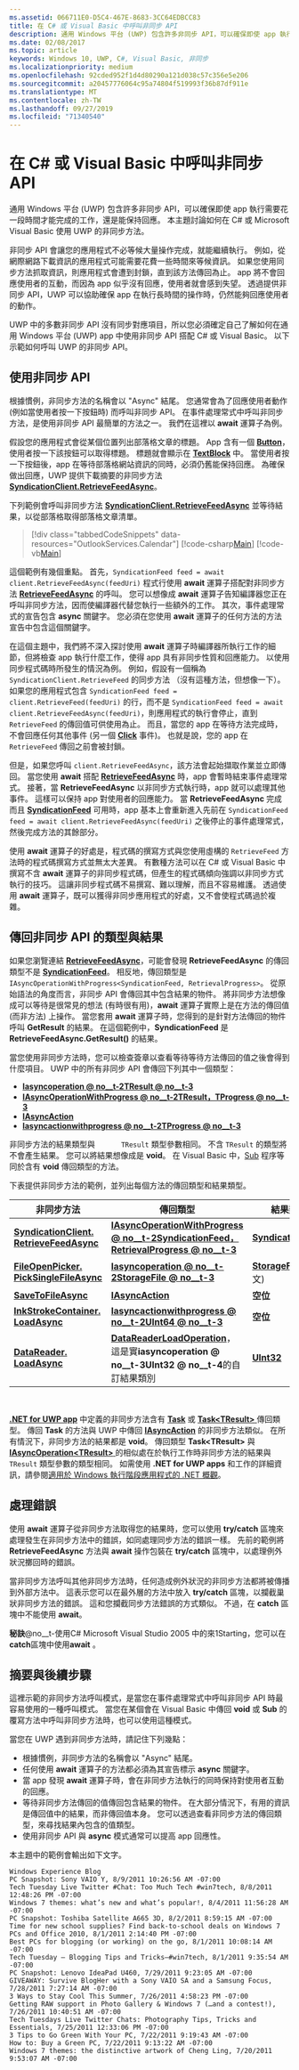 ```yaml
---
ms.assetid: 066711E0-D5C4-467E-8683-3CC64EDBCC83
title: 在 C# 或 Visual Basic 中呼叫非同步 API
description: 通用 Windows 平台 (UWP) 包含許多非同步 API，可以確保即使 app 執行需要花一段時間才能完成的工作，還是能保持回應。
ms.date: 02/08/2017
ms.topic: article
keywords: Windows 10, UWP, C#, Visual Basic, 非同步
ms.localizationpriority: medium
ms.openlocfilehash: 92cded952f1d4d80290a121d038c57c356e5e206
ms.sourcegitcommit: a20457776064c95a74804f519993f36b87df911e
ms.translationtype: MT
ms.contentlocale: zh-TW
ms.lasthandoff: 09/27/2019
ms.locfileid: "71340540"
---
```

# <a name="call-asynchronous-apis-in-c-or-visual-basic"></a>在 C# 或 Visual Basic 中呼叫非同步 API



通用 Windows 平台 (UWP) 包含許多非同步 API，可以確保即使 app 執行需要花一段時間才能完成的工作，還是能保持回應。 本主題討論如何在 C# 或 Microsoft Visual Basic 使用 UWP 的非同步方法。

非同步 API 會讓您的應用程式不必等候大量操作完成，就能繼續執行。 例如，從網際網路下載資訊的應用程式可能需要花費一些時間來等候資訊。 如果您使用同步方法抓取資訊，則應用程式會遭到封鎖，直到該方法傳回為止。 app 將不會回應使用者的互動，而因為 app 似乎沒有回應，使用者就會感到失望。 透過提供非同步 API，UWP 可以協助確保 app 在執行長時間的操作時，仍然能夠回應使用者的動作。

UWP 中的多數非同步 API 沒有同步對應項目，所以您必須確定自己了解如何在通用 Windows 平台 (UWP) app 中使用非同步 API 搭配 C# 或 Visual Basic。 以下示範如何呼叫 UWP 的非同步 API。

## <a name="using-asynchronous-apis"></a>使用非同步 API


根據慣例，非同步方法的名稱會以 "Async" 結尾。 您通常會為了回應使用者動作 (例如當使用者按一下按鈕時) 而呼叫非同步 API。 在事件處理常式中呼叫非同步方法，是使用非同步 API 最簡單的方法之一。 我們在這裡以 **await** 運算子為例。

假設您的應用程式會從某個位置列出部落格文章的標題。 App 含有一個 [**Button**](https://docs.microsoft.com/uwp/api/Windows.UI.Xaml.Controls.Button)，使用者按一下該按鈕可以取得標題。 標題就會顯示在 [**TextBlock**](https://docs.microsoft.com/uwp/api/Windows.UI.Xaml.Controls.TextBlock) 中。 當使用者按一下按鈕後，app 在等待部落格網站資訊的同時，必須仍舊能保持回應。 為確保做出回應，UWP 提供下載摘要的非同步方法 [**SyndicationClient.RetrieveFeedAsync**](https://docs.microsoft.com/uwp/api/windows.web.syndication.syndicationclient.retrievefeedasync)。

下列範例會呼叫非同步方法 [**SyndicationClient.RetrieveFeedAsync**](https://docs.microsoft.com/uwp/api/windows.web.syndication.syndicationclient.retrievefeedasync) 並等待結果，以從部落格取得部落格文章清單。

> [!div class="tabbedCodeSnippets" data-resources="OutlookServices.Calendar"]
[!code-csharp[Main](./AsyncSnippets/csharp/MainPage.xaml.cs#SnippetDownloadRSS)]
[!code-vb[Main](./AsyncSnippets/vbnet/MainPage.xaml.vb#SnippetDownloadRSS)]

這個範例有幾個重點。 首先，`SyndicationFeed feed = await client.RetrieveFeedAsync(feedUri)` 程式行使用 **await** 運算子搭配對非同步方法 [**RetrieveFeedAsync**](https://docs.microsoft.com/uwp/api/windows.web.syndication.syndicationclient.retrievefeedasync) 的呼叫。 您可以想像成 **await** 運算子告知編譯器您正在呼叫非同步方法，因而使編譯器代替您執行一些額外的工作。 其次，事件處理常式的宣告包含 **async** 關鍵字。 您必須在您使用 **await** 運算子的任何方法的方法宣告中包含這個關鍵字。

在這個主題中，我們將不深入探討使用 **await** 運算子時編譯器所執行工作的細節，但將檢查 app 執行什麼工作，使得 app 具有非同步性質和回應能力。 以使用同步程式碼時所發生的情況為例。 例如，假設有一個稱為 `SyndicationClient.RetrieveFeed` 的同步方法 （沒有這種方法，但想像一下）。如果您的應用程式包含 `SyndicationFeed feed = client.RetrieveFeed(feedUri)` 的行，而不是 `SyndicationFeed feed = await client.RetrieveFeedAsync(feedUri)`，則應用程式的執行會停止，直到 `RetrieveFeed` 的傳回值可供使用為止。 而且，當您的 app 在等待方法完成時，不會回應任何其他事件 (另一個 [**Click**](https://docs.microsoft.com/uwp/api/windows.ui.xaml.controls.primitives.buttonbase.click) 事件)。 也就是說，您的 app 在 `RetrieveFeed` 傳回之前會被封鎖。

但是，如果您呼叫 `client.RetrieveFeedAsync`，該方法會起始擷取作業並立即傳回。 當您使用 **await** 搭配 [**RetrieveFeedAsync**](https://docs.microsoft.com/uwp/api/windows.web.syndication.syndicationclient.retrievefeedasync) 時，app 會暫時結束事件處理常式。 接著，當 **RetrieveFeedAsync** 以非同步方式執行時，app 就可以處理其他事件。 這樣可以保持 app 對使用者的回應能力。 當 **RetrieveFeedAsync** 完成而且 [**SyndicationFeed**](https://docs.microsoft.com/uwp/api/Windows.Web.Syndication.SyndicationFeed) 可用時，app 基本上會重新進入先前在 `SyndicationFeed feed = await client.RetrieveFeedAsync(feedUri)` 之後停止的事件處理常式，然後完成方法的其餘部分。

使用 **await** 運算子的好處是，程式碼的撰寫方式與您使用虛構的 `RetrieveFeed` 方法時的程式碼撰寫方式並無太大差異。 有數種方法可以在 C# 或 Visual Basic 中撰寫不含 **await** 運算子的非同步程式碼，但產生的程式碼傾向強調以非同步方式執行的技巧。 這讓非同步程式碼不易撰寫、難以理解，而且不容易維護。 透過使用 **await** 運算子，既可以獲得非同步應用程式的好處，又不會使程式碼過於複雜。

## <a name="return-types-and-results-of-asynchronous-apis"></a>傳回非同步 API 的類型與結果


如果您瀏覽連結 [**RetrieveFeedAsync**](https://docs.microsoft.com/uwp/api/windows.web.syndication.syndicationclient.retrievefeedasync)，可能會發現 **RetrieveFeedAsync** 的傳回類型不是 [**SyndicationFeed**](https://docs.microsoft.com/uwp/api/Windows.Web.Syndication.SyndicationFeed)。 相反地，傳回類型是 `IAsyncOperationWithProgress<SyndicationFeed, RetrievalProgress>`。 從原始語法的角度而言，非同步 API 會傳回其中包含結果的物件。 將非同步方法想像成可以等待是很常見的想法 (有時很有用)，**await** 運算子實際上是在方法的傳回值 (而非方法) 上操作。 當您套用 **await** 運算子時，您得到的是針對方法傳回的物件呼叫 **GetResult** 的結果。 在這個範例中，**SyndicationFeed** 是 **RetrieveFeedAsync.GetResult()** 的結果。

當您使用非同步方法時，您可以檢查簽章以查看等待等待方法傳回的值之後會得到什麼項目。 UWP 中的所有非同步 API 會傳回下列其中一個類型：

-   [**Iasyncoperation<tresult> @ no__t-2TResult @ no__t-3**](https://docs.microsoft.com/uwp/api/Windows.Foundation.IAsyncOperation_TResult_)
-   [**IAsyncOperationWithProgress @ no__t-2TResult，TProgress @ no__t-3**](https://docs.microsoft.com/uwp/api/Windows.Foundation.IAsyncOperationWithProgress_TResult_TProgress_)
-   [**IAsyncAction**](https://docs.microsoft.com/uwp/api/windows.foundation.iasyncaction)
-   [**Iasyncactionwithprogress<tprogress> @ no__t-2TProgress @ no__t-3**](https://docs.microsoft.com/uwp/api/Windows.Foundation.IAsyncActionWithProgress_TProgress_)

非同步方法的結果類型與 `      TResult` 類型參數相同。 不含 `TResult` 的類型將不會產生結果。 您可以將結果想像成是 **void**。 在 Visual Basic 中，[Sub](https://docs.microsoft.com/dotnet/articles/visual-basic/programming-guide/language-features/procedures/sub-procedures) 程序等同於含有 **void** 傳回類型的方法。

下表提供非同步方法的範例，並列出每個方法的傳回類型和結果類型。

| 非同步方法                                                                           | 傳回類型                                                                                                                                        | 結果類型                                       |
|-----------------------------------------------------------------------------------------------|----------------------------------------------------------------------------------------------------------------------------------------------------|---------------------------------------------------|
| [**SyndicationClient. RetrieveFeedAsync**](https://docs.microsoft.com/uwp/api/windows.web.syndication.syndicationclient.retrievefeedasync)     | [**IAsyncOperationWithProgress @ no__t-2SyndicationFeed，RetrievalProgress @ no__t-3**](https://docs.microsoft.com/uwp/api/Windows.Foundation.IAsyncOperationWithProgress_TResult_TProgress_)                                 | [**SyndicationFeed**](https://docs.microsoft.com/uwp/api/Windows.Web.Syndication.SyndicationFeed) |
| [**FileOpenPicker. PickSingleFileAsync**](https://docs.microsoft.com/uwp/api/windows.storage.pickers.fileopenpicker.picksinglefileasync) | [**Iasyncoperation<tresult> @ no__t-2StorageFile @ no__t-3**](https://docs.microsoft.com/uwp/api/Windows.Foundation.IAsyncOperation_TResult_)                                                                                | [**StorageFile**](https://docs.microsoft.com/uwp/api/Windows.Storage.StorageFile) \(英文\)          |
| [**SaveToFileAsync**](https://docs.microsoft.com/uwp/api/windows.data.xml.dom.xmldocument.savetofileasync)                 | [**IAsyncAction**](https://docs.microsoft.com/uwp/api/windows.foundation.iasyncaction)                                                                                                           | **空位**                                          |
| [**InkStrokeContainer. LoadAsync**](https://docs.microsoft.com/uwp/api/windows.ui.input.inking.inkstrokecontainer.loadasync)               | [**Iasyncactionwithprogress<tprogress> @ no__t-2UInt64 @ no__t-3**](https://docs.microsoft.com/uwp/api/Windows.Foundation.IAsyncActionWithProgress_TProgress_)                                                                   | **空位**                                          |
| [**DataReader. LoadAsync**](https://docs.microsoft.com/uwp/api/windows.storage.streams.datareader.loadasync)                            | [**DataReaderLoadOperation**](https://docs.microsoft.com/uwp/api/Windows.Storage.Streams.DataReaderLoadOperation)，這是實**iasyncoperation<tresult> @ no__t-3UInt32 @ no__t-4**的自訂結果類別 | [**UInt32**](https://docs.microsoft.com/uwp/api/Windows.Foundation.IAsyncOperation_TResult_)                     |

 

[  **.NET for UWP app**](https://dotnet.microsoft.com/apps/desktop) 中定義的非同步方法含有 [**Task**](https://docs.microsoft.com/dotnet/api/system.threading.tasks.task) 或 [**Task&lt;TResult&gt;** ](https://docs.microsoft.com/dotnet/api/system.threading.tasks.task-1) 傳回類型。 傳回 **Task** 的方法與 UWP 中傳回 [**IAsyncAction**](https://docs.microsoft.com/uwp/api/windows.foundation.iasyncaction) 的非同步方法類似。 在所有情況下，非同步方法的結果都是 **void**。 傳回類型 **Task&lt;TResult&gt;** 與 [**IAsyncOperation&lt;TResult&gt;** ](https://docs.microsoft.com/uwp/api/Windows.Foundation.IAsyncOperation_TResult_) 的相似處在於執行工作時非同步方法的結果與 `TResult` 類型參數的類型相同。 如需使用 **.NET for UWP apps** 和工作的詳細資訊，請參閱[適用於 Windows 執行階段應用程式的 .NET 概觀](https://docs.microsoft.com/previous-versions/windows/apps/br230302(v=vs.140))。

## <a name="handling-errors"></a>處理錯誤


使用 **await** 運算子從非同步方法取得您的結果時，您可以使用 **try/catch** 區塊來處理發生在非同步方法中的錯誤，如同處理同步方法的錯誤一樣。 先前的範例將 **RetrieveFeedAsync** 方法與 **await** 操作包裝在 **try/catch** 區塊中，以處理例外狀況擲回時的錯誤。

當非同步方法呼叫其他非同步方法時，任何造成例外狀況的非同步方法都將被傳播到外部方法中。 這表示您可以在最外層的方法中放入 **try/catch** 區塊，以攔截巢狀非同步方法的錯誤。 這和您攔截同步方法錯誤的方式類似。 不過，在 **catch** 區塊中不能使用 **await**。

**秘訣**@no__t-使用C# Microsoft Visual Studio 2005 中的來1Starting，您可以在**catch**區塊中使用**await** 。

## <a name="summary-and-next-steps"></a>摘要與後續步驟

這裡示範的非同步方法呼叫模式，是當您在事件處理常式中呼叫非同步 API 時最容易使用的一種呼叫模式。 當您在某個會在 Visual Basic 中傳回 **void** 或 **Sub** 的覆寫方法中呼叫非同步方法時，也可以使用這種模式。

當您在 UWP 遇到非同步方法時，請記住下列幾點：

-   根據慣例，非同步方法的名稱會以 "Async" 結尾。
-   任何使用 **await** 運算子的方法都必須為其宣告標示 **async** 關鍵字。
-   當 app 發現 **await** 運算子時，會在非同步方法執行的同時保持對使用者互動的回應。
-   等待非同步方法傳回的值傳回包含結果的物件。 在大部分情況下，有用的資訊是傳回值中的結果，而非傳回值本身。 您可以透過查看非同步方法的傳回類型，來尋找結果內包含的值類型。
-   使用非同步 API 與 **async** 模式通常可以提高 app 回應性。

本主題中的範例會輸出如下文字。

``` syntax
Windows Experience Blog
PC Snapshot: Sony VAIO Y, 8/9/2011 10:26:56 AM -07:00
Tech Tuesday Live Twitter #Chat: Too Much Tech #win7tech, 8/8/2011 12:48:26 PM -07:00
Windows 7 themes: what’s new and what’s popular!, 8/4/2011 11:56:28 AM -07:00
PC Snapshot: Toshiba Satellite A665 3D, 8/2/2011 8:59:15 AM -07:00
Time for new school supplies? Find back-to-school deals on Windows 7 PCs and Office 2010, 8/1/2011 2:14:40 PM -07:00
Best PCs for blogging (or working) on the go, 8/1/2011 10:08:14 AM -07:00
Tech Tuesday – Blogging Tips and Tricks–#win7tech, 8/1/2011 9:35:54 AM -07:00
PC Snapshot: Lenovo IdeaPad U460, 7/29/2011 9:23:05 AM -07:00
GIVEAWAY: Survive BlogHer with a Sony VAIO SA and a Samsung Focus, 7/28/2011 7:27:14 AM -07:00
3 Ways to Stay Cool This Summer, 7/26/2011 4:58:23 PM -07:00
Getting RAW support in Photo Gallery & Windows 7 (…and a contest!), 7/26/2011 10:40:51 AM -07:00
Tech Tuesdays Live Twitter Chats: Photography Tips, Tricks and Essentials, 7/25/2011 12:33:06 PM -07:00
3 Tips to Go Green With Your PC, 7/22/2011 9:19:43 AM -07:00
How to: Buy a Green PC, 7/22/2011 9:13:22 AM -07:00
Windows 7 themes: the distinctive artwork of Cheng Ling, 7/20/2011 9:53:07 AM -07:00
```
